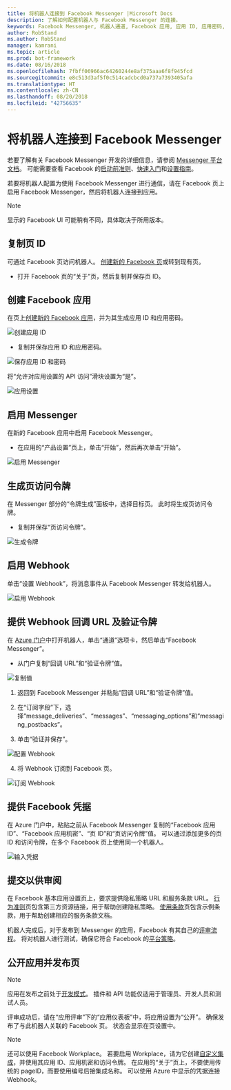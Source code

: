 ```yaml
---
title: 将机器人连接到 Facebook Messenger |Microsoft Docs
description: 了解如何配置机器人与 Facebook Messenger 的连接。
keywords: Facebook Messenger, 机器人通道, Facebook 应用, 应用 ID, 应用密码, Facebook 机器人, 凭据
author: RobStand
ms.author: RobStand
manager: kamrani
ms.topic: article
ms.prod: bot-framework
ms.date: 08/16/2018
ms.openlocfilehash: 7fbff06966ac64260244e8af375aaa6f8f945fcd
ms.sourcegitcommit: e8c513d3af5f0c514cadcbcd0a737a7393405afa
ms.translationtype: HT
ms.contentlocale: zh-CN
ms.lasthandoff: 08/20/2018
ms.locfileid: "42756635"
---
```

# <a name="connect-a-bot-to-facebook-messenger"></a>将机器人连接到 Facebook Messenger

若要了解有关 Facebook Messenger 开发的详细信息，请参阅 [Messenger 平台文档](https://developers.facebook.com/docs/messenger-platform)。 可能需要查看 Facebook 的[启动前准则](https://developers.facebook.com/docs/messenger-platform/product-overview/launch#app_public)、[快速入门](https://developers.facebook.com/docs/messenger-platform/guides/quick-start)和[设置指南](https://developers.facebook.com/docs/messenger-platform/guides/setup)。

若要将机器人配置为使用 Facebook Messenger 进行通信，请在 Facebook 页上启用 Facebook Messenger，然后将机器人连接到应用。

> [!NOTE]
> 显示的 Facebook UI 可能稍有不同，具体取决于所用版本。

## <a name="copy-the-page-id"></a>复制页 ID

可通过 Facebook 页访问机器人。 [创建新的 Facebook 页](https://www.facebook.com/bookmarks/pages)或转到现有页。

* 打开 Facebook 页的“关于”页，然后复制并保存页 ID。

## <a name="create-a-facebook-app"></a>创建 Facebook 应用

在页上[创建新的 Facebook 应用](https://developers.facebook.com/quickstarts/?platform=web)，并为其生成应用 ID 和应用密码。

![创建应用 ID](~/media/channels/FB-CreateAppId.png)

* 复制并保存应用 ID 和应用密码。

![保存应用 ID 和密码](~/media/channels/FB-get-appid.png)

将“允许对应用设置的 API 访问”滑块设置为“是”。

![应用设置](~/media/bot-service-channel-connect-facebook/api_settings.png)

## <a name="enable-messenger"></a>启用 Messenger


在新的 Facebook 应用中启用 Facebook Messenger。

* 在应用的“产品设置”页上，单击“开始”，然后再次单击“开始”。


![启用 Messenger](~/media/channels/FB-AddMessaging1.png)

## <a name="generate-a-page-access-token"></a>生成页访问令牌

在 Messenger 部分的“令牌生成”面板中，选择目标页。 此时将生成页访问令牌。

* 复制并保存“页访问令牌”。

![生成令牌](~/media/channels/FB-generateToken.png)

## <a name="enable-webhooks"></a>启用 Webhook

单击“设置 Webhook”，将消息事件从 Facebook Messenger 转发给机器人。

![启用 Webhook](~/media/channels/FB-webhook.png)

## <a name="provide-webhook-callback-url-and-verify-token"></a>提供 Webhook 回调 URL 及验证令牌

在 [Azure 门户](https://portal.azure.com/)中打开机器人，单击“通道”选项卡，然后单击“Facebook Messenger”。

* 从门户复制“回调 URL”和“验证令牌”值。

![复制值](~/media/channels/fb-callbackVerify.png)

1. 返回到 Facebook Messenger 并粘贴“回调 URL”和“验证令牌”值。

2. 在“订阅字段”下，选择“message\_deliveries”、“messages”、“messaging\_options”和“messaging\_postbacks”。

3. 单击“验证并保存”。

![配置 Webhook](~/media/channels/FB-webhookConfig.png)

4. 将 Webhook 订阅到 Facebook 页。

![订阅 Webhook](~/media/bot-service-channel-connect-facebook/subscribe-webhook.png)


## <a name="provide-facebook-credentials"></a>提供 Facebook 凭据

在 Azure 门户中，粘贴之前从 Facebook Messenger 复制的“Facebook 应用 ID”、“Facebook 应用机密”、“页 ID”和“页访问令牌”值。 可以通过添加更多的页 ID 和访问令牌，在多个 Facebook 页上使用同一个机器人。

![输入凭据](~/media/channels/fb-credentials2.png)

## <a name="submit-for-review"></a>提交以供审阅

在 Facebook 基本应用设置页上，要求提供隐私策略 URL 和服务条款 URL。 [行为准则](https://aka.ms/bf-conduct)页包含第三方资源链接，用于帮助创建隐私策略。 [使用条款](https://aka.ms/bf-terms)页包含示例条款，用于帮助创建相应的服务条款文档。

机器人完成后，对于发布到 Messenger 的应用，Facebook 有其自己的[评审流程](https://developers.facebook.com/docs/messenger-platform/app-review)。 将对机器人进行测试，确保它符合 Facebook 的[平台策略](https://developers.facebook.com/docs/messenger-platform/policy-overview)。

## <a name="make-the-app-public-and-publish-the-page"></a>公开应用并发布页

> [!NOTE]
> 应用在发布之前处于[开发模式](https://developers.facebook.com/docs/apps/managing-development-cycle)。 插件和 API 功能仅适用于管理员、开发人员和测试人员。

评审成功后，请在“应用评审”下的“应用仪表板”中，将应用设置为“公开”。
确保发布了与此机器人关联的 Facebook 页。 状态会显示在页设置中。

> [!NOTE]
> 还可以使用 Facebook Workplace。 若要启用 Workplace，请为它创建[自定义集成](https://developers.facebook.com/docs/workplace/custom-integrations-new)，并使用其应用 ID、应用机密和访问令牌。 在应用的“关于”页上，不要使用传统的 pageID，而要使用编号后接集成名称。 可以使用 Azure 中显示的凭据连接 Webhook。

